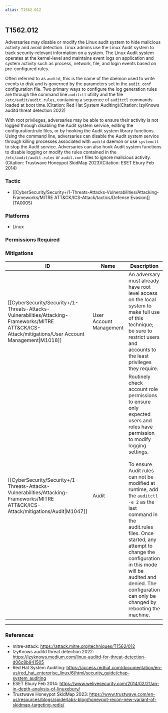 ```yaml
---
alias: T1562.012
---
```


## T1562.012

Adversaries may disable or modify the Linux audit system to hide malicious activity and avoid detection. Linux admins use the Linux Audit system to track security-relevant information on a system. The Linux Audit system operates at the kernel-level and maintains event logs on application and system activity such as process, network, file, and login events based on pre-configured rules.

Often referred to as `auditd`, this is the name of the daemon used to write events to disk and is governed by the parameters set in the `audit.conf` configuration file. Two primary ways to configure the log generation rules are through the command line `auditctl` utility and the file `/etc/audit/audit.rules`,  containing a sequence of `auditctl` commands loaded at boot time.(Citation: Red Hat System Auditing)(Citation: IzyKnows auditd threat detection 2022)

With root privileges, adversaries may be able to ensure their activity is not logged through disabling the Audit system service, editing the configuration/rule files, or by hooking the Audit system library functions. Using the command line, adversaries can disable the Audit system service through killing processes associated with `auditd` daemon or use `systemctl` to stop the Audit service. Adversaries can also hook Audit system functions to disable logging or modify the rules contained in the `/etc/audit/audit.rules` or `audit.conf` files to ignore malicious activity.(Citation: Trustwave Honeypot SkidMap 2023)(Citation: ESET Ebury Feb 2014)


### Tactic
- [[CyberSecurity/Security+/1-Threats-Attacks-Vulnerabilities/Attacking-Frameworks/MITRE ATT&CK/ICS-Attack/tactics/Defense Evasion]] (TA0005)

### Platforms
- Linux

### Permissions Required

### Mitigations

| ID | Name | Description |
| --- | --- | --- |
| [[CyberSecurity/Security+/1-Threats-Attacks-Vulnerabilities/Attacking-Frameworks/MITRE ATT&CK/ICS-Attack/mitigations/User Account Management\|M1018]] | User Account Management | An adversary must already have root level access on the local system to make full use of this technique; be sure to restrict users and accounts to the least privileges they require. |
| [[CyberSecurity/Security+/1-Threats-Attacks-Vulnerabilities/Attacking-Frameworks/MITRE ATT&CK/ICS-Attack/mitigations/Audit\|M1047]] | Audit | Routinely check account role permissions to ensure only expected users and roles have permission to modify logging settings.<br /><br />To ensure Audit rules can not be modified at runtime, add the `auditctl -e 2` as the last command in the audit.rules files. Once started, any attempt to change the configuration in this mode will be audited and denied. The configuration can only be changed by rebooting the machine. |


---
### References

- mitre-attack: https://attack.mitre.org/techniques/T1562/012
- IzyKnows auditd threat detection 2022: https://izyknows.medium.com/linux-auditd-for-threat-detection-d06c8b941505
- Red Hat System Auditing: https://access.redhat.com/documentation/en-us/red_hat_enterprise_linux/6/html/security_guide/chap-system_auditing
- ESET Ebury Feb 2014: https://www.welivesecurity.com/2014/02/21/an-in-depth-analysis-of-linuxebury/
- Trustwave Honeypot SkidMap 2023: https://www.trustwave.com/en-us/resources/blogs/spiderlabs-blog/honeypot-recon-new-variant-of-skidmap-targeting-redis/
